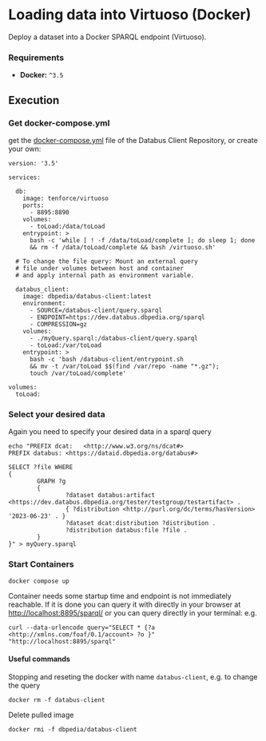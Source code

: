 # Loading data into Virtuoso (Docker)

Deploy a dataset into a Docker SPARQL endpoint (Virtuoso).

### Requirements

* **Docker:** `^3.5`

## Execution

### Get docker-compose.yml

get the [docker-compose.yml](../../docker/virtuoso-compose/docker-compose.yml) file of the Databus Client Repository, or create your own:

```
version: '3.5'

services:

  db:
    image: tenforce/virtuoso
    ports:
      - 8895:8890
    volumes:
      - toLoad:/data/toLoad
    entrypoint: >
      bash -c 'while [ ! -f /data/toLoad/complete ]; do sleep 1; done
      && rm -f /data/toLoad/complete && bash /virtuoso.sh'

  # To change the file query: Mount an external query
  # file under volumes between host and container
  # and apply internal path as environment variable.

  databus_client:
    image: dbpedia/databus-client:latest
    environment:
      - SOURCE=/databus-client/query.sparql
      - ENDPOINT=https://dev.databus.dbpedia.org/sparql
      - COMPRESSION=gz
    volumes:
      - ./myQuery.sparql:/databus-client/query.sparql
      - toLoad:/var/toLoad
    entrypoint: >
      bash -c 'bash /databus-client/entrypoint.sh
      && mv -t /var/toLoad $$(find /var/repo -name "*.gz");
      touch /var/toLoad/complete'

volumes:
  toLoad:
```

### Select your desired data

Again you need to specify your desired data in a sparql query

```
echo "PREFIX dcat:   <http://www.w3.org/ns/dcat#>
PREFIX databus: <https://dataid.dbpedia.org/databus#>

SELECT ?file WHERE
{
        GRAPH ?g
        {
                ?dataset databus:artifact <https://dev.databus.dbpedia.org/tester/testgroup/testartifact> .
                { ?distribution <http://purl.org/dc/terms/hasVersion> '2023-06-23' . }
                ?dataset dcat:distribution ?distribution .
                ?distribution databus:file ?file .
        }
}" > myQuery.sparql
```

### Start Containers

```
docker compose up
```

Container needs some startup time and endpoint is not immediately reachable. If it is done you can query it with directly in your browser at [http://localhost:8895/sparql/](http://localhost:8895/sparql/) or you can query directly in your terminal: e.g.

```
curl --data-urlencode query="SELECT * {?a <http://xmlns.com/foaf/0.1/account> ?o }" "http://localhost:8895/sparql"
```

#### Useful commands

Stopping and reseting the docker with name `databus-client`, e.g. to change the query

```
docker rm -f databus-client
```

Delete pulled image

```
docker rmi -f dbpedia/databus-client
```
